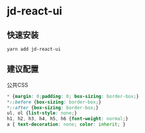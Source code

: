 # jd-react-ui
## 快速安装
`yarn add jd-react-ui`
## 建议配置
公共CSS
```css
* {margin: 0;padding: 0; box-sizing: border-box;}
*::before {box-sizing: border-box;}
*::after {box-sizing: border-box;}
ul, ol {list-style: none;}
h1, h2, h3, h4, h5, h6 {font-weight: normal;}
a { text-decoration: none; color: inherit; }
```

